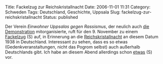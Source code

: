 Title: Fackelzug zur Reichskristallnacht
Date: 2006-11-01 11:31
Category: Schweden
Tags: Deutschland, Geschichte, Uppsala
Slug: fackelzug-zur-reichskristallnacht
Status: published

Der Verein *Einwohner Uppsalas gegen Rassismus*, der neulich auch [die
Demonstration](http://www.fiket.de/2006/10/14/demo-gegen-rassismus/)
mitorganisierte, ruft für den 9. November zu einem
[Fackelzug](http://uppsalabormotrasism.se/index.php?id=34) (S) auf, in
Erinnerung an die
[Reichskristallnacht](http://de.wikipedia.org/wiki/Reichskristallnacht)
an diesem Datum 1938 in Deutschland. Interessant zu sehen, dass es so
etwas (Gedenkveranstaltungen, nicht das Pogrom selbst) auch außerhalb
Deutschlands gibt. Ich habe an diesem Abend allerdings schon
[etwas](http://katalin.com/program_print.asp) (S) vor.

